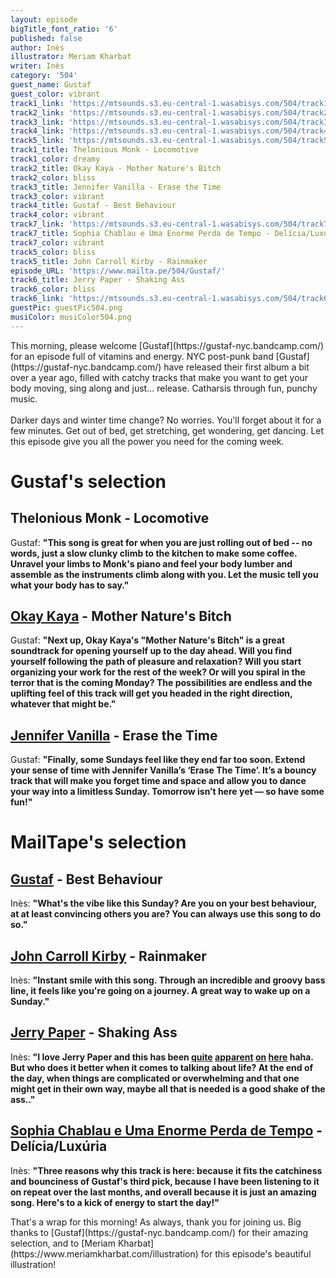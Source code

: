```yaml
---
layout: episode
bigTitle_font_ratio: '6'
published: false
author: Inès
illustrator: Meriam Kharbat
writer: Inès
category: '504'
guest_name: Gustaf
guest_color: vibrant
track1_link: 'https://mtsounds.s3.eu-central-1.wasabisys.com/504/track1.mp3'
track2_link: 'https://mtsounds.s3.eu-central-1.wasabisys.com/504/track2.mp3'
track3_link: 'https://mtsounds.s3.eu-central-1.wasabisys.com/504/track3.mp3'
track4_link: 'https://mtsounds.s3.eu-central-1.wasabisys.com/504/track4.mp3'
track5_link: 'https://mtsounds.s3.eu-central-1.wasabisys.com/504/track5.mp3'
track1_title: Thelonious Monk - Locomotive
track1_color: dreamy
track2_title: Okay Kaya - Mother Nature's Bitch
track2_color: bliss
track3_title: Jennifer Vanilla - Erase the Time
track3_color: vibrant
track4_title: Gustaf - Best Behaviour
track4_color: vibrant
track7_link: 'https://mtsounds.s3.eu-central-1.wasabisys.com/504/track7.mp3'
track7_title: Sophia Chablau e Uma Enorme Perda de Tempo - Delícia/Luxúria
track7_color: vibrant
track5_color: bliss
track5_title: John Carroll Kirby - Rainmaker
episode_URL: 'https://www.mailta.pe/504/Gustaf/'
track6_title: Jerry Paper - Shaking Ass
track6_color: bliss
track6_link: 'https://mtsounds.s3.eu-central-1.wasabisys.com/504/track6.mp3'
guestPic: guestPic504.png
musiColor: musiColor504.png
---
```

<p id="introduction"> This morning, please welcome [Gustaf](https://gustaf-nyc.bandcamp.com/) for an episode full of vitamins and energy. NYC post-punk band [Gustaf](https://gustaf-nyc.bandcamp.com/) have released their first album a bit over a year ago, filled with catchy tracks that make you want to get your body moving, sing along and just... release. Catharsis through fun, punchy music. 
<br><br>
Darker days and winter time change? No worries. You'll forget about it for a few minutes. Get out of bed, get stretching, get wondering, get dancing. Let this episode give you all the power you need for the coming week.</p>

# Gustaf's selection

## Thelonious Monk - Locomotive
Gustaf: **"**This song is great for when you are just rolling out of bed -- no words, just a slow clunky climb to the kitchen to make some coffee. Unravel your limbs to Monk's piano and feel your body lumber and assemble as the instruments climb along with you. Let the music tell you what your body has to say.**"**

## [Okay Kaya](https://okaykaya.bandcamp.com/) - Mother Nature's Bitch
Gustaf: **"**Next up, Okay Kaya's "Mother Nature's Bitch" is a great soundtrack for opening yourself up to the day ahead. Will you find yourself following the path of pleasure and relaxation? Will you start organizing your work for the rest of the week? Or will you spiral in the terror that is the coming Monday? The possibilities are endless and the uplifting feel of this track will get you headed in the right direction, whatever that might be.**"**

## [Jennifer Vanilla](https://jennifervanilla.bandcamp.com/) - Erase the Time
Gustaf: **"**Finally, some Sundays feel like they end far too soon. Extend your sense of time with Jennifer Vanilla’s ‘Erase The Time’. It’s a bouncy track that will make you forget time and space and allow you to dance your way into a limitless Sunday. Tomorrow isn’t here yet — so have some fun!**"**



# MailTape's selection

## [Gustaf](https://gustaf-nyc.bandcamp.com/) - Best Behaviour
Inès: **"**What's the vibe like this Sunday? Are you on your best behaviour, at at least convincing others you are? You can always use this song to do so.**"**

## [John Carroll Kirby](https://johncarrollkirby.bandcamp.com/) - Rainmaker
Inès: **"**Instant smile with this song. Through an incredible and groovy bass line, it feels like you're going on a journey. A great way to wake up on a Sunday.**"**

## [Jerry Paper](https://jerrypaper.bandcamp.com/) - Shaking Ass
Inès: **"**I love Jerry Paper and this has been [quite](https://www.mailta.pe/327/jerry-paper/) [apparent](https://www.mailta.pe/308/cmon/) [on](https://www.mailta.pe/274/aldous-rh/) [here](https://www.mailta.pe/289/hector-gachan/) haha. But who does it better when it comes to talking about life? At the end of the day, when things are complicated or overwhelming and that one might get in their own way, maybe all that is needed is a good shake of the ass..**"**

## [Sophia Chablau e Uma Enorme Perda de Tempo](https://sophiachablaueumaenormeperdade.bandcamp.com/) - Delícia/Luxúria
Inès: **"**Three reasons why this track is here: because it fits the catchiness and bounciness of Gustaf's third pick, because I have been listening to it on repeat over the last months, and overall because it is just an amazing song. Here's to a kick of energy to start the day!**"**

<p id="outroduction">That's a wrap for this morning! As always, thank you for joining us. Big thanks to [Gustaf](https://gustaf-nyc.bandcamp.com/) for their amazing selection, and to [Meriam Kharbat](https://www.meriamkharbat.com/illustration) for this episode's beautiful illustration!</p>
